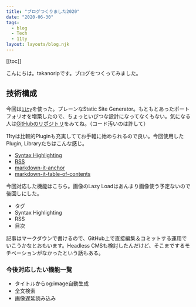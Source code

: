 ```yaml
---
title: "ブログつくりました2020"
date: "2020-06-30"
tags:
  - blog
  - Tech
  - 11ty
layout: layouts/blog.njk
---
```


[[toc]]

こんにちは。takanoripです。ブログをつくってみました。

## 技術構成

今回は[`11ty`](https://www.11ty.dev/)を使った。プレーンなStatic Site Generator。もともとあったポートフォリオを増築したので、ちょっといびつな設計になってなくもない。気になる人は[GitHubのリポジトリ](https://github.com/takanorip/portfolio-version3)をみてね。（コード汚いのは許して）

11tyは比較的Pluginも充実しててお手軽に始められるので良い。今回使用したPlugin, Libraryたちはこんな感じ。

- [Syntax Highlighting](https://github.com/11ty/eleventy-plugin-syntaxhighlight)
- [RSS](https://github.com/11ty/eleventy-plugin-rss)
- [markdown-it-anchor](https://github.com/valeriangalliat/markdown-it-anchor)
- [markdown-it-table-of-contents](https://github.com/Oktavilla/markdown-it-table-of-contents)

今回対応した機能はこちら。画像のLazy Loadはあんまり画像使う予定ないので後回しにした。

- タグ
- Syntax Highlighting
- RSS
- 目次

記事はマークダウンで書けるので、GitHub上で直接編集＆コミットする運用でいこうかなとおもいます。Headless CMSも検討したんだけど、そこまでするモチベーションがなかったという話もある。

### 今後対応したい機能一覧

- タイトルからog:image自動生成
- 全文検索
- 画像遅延読み込み
